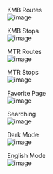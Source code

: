 KMB Routes</br>
![image](https://github.com/user-attachments/assets/c086e2fa-310f-447a-9d1e-5ff835885bd5)


KMB Stops</br>
![image](https://github.com/user-attachments/assets/db8fb041-1c31-4ea4-b16e-6aa374ac09a2)




MTR Routes</br>
![image](https://github.com/user-attachments/assets/91f3f7b3-a079-4ed1-b285-0e01050c8f8d)

MTR Stops</br>
![image](https://github.com/user-attachments/assets/48cfd6cd-cbad-4b8c-b379-6a835b400825)


Favorite Page</br>
![image](https://github.com/user-attachments/assets/2ab119a4-4c96-4819-bee2-d61f4c0ba3a3)


Searching</br>
![image](https://github.com/user-attachments/assets/7031457f-68c7-42eb-a47a-3095f0ae9b3a)

Dark Mode</br>
![image](https://github.com/user-attachments/assets/30554026-4687-4a88-bac7-a6927868540e)

English Mode</br>
![image](https://github.com/user-attachments/assets/a27cdddf-a2f6-4674-958e-8c8578319092)

